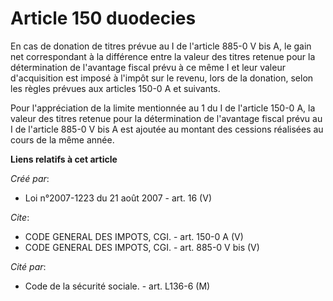 # Article 150 duodecies

En cas de donation de titres prévue au I de l'article 885-0 V bis A, le gain net correspondant à la différence entre la
valeur des titres retenue pour la détermination de l'avantage fiscal prévu à ce même I et leur valeur d'acquisition est
imposé à l'impôt sur le revenu, lors de la donation, selon les règles prévues aux articles 150-0 A et suivants. 

Pour l'appréciation de la limite mentionnée au 1 du I de l'article 150-0 A, la valeur des titres retenue pour la
détermination de l'avantage fiscal prévu au I de l'article 885-0 V bis A est ajoutée au montant des cessions réalisées au
cours de la même année.

**Liens relatifs à cet article**

_Créé par_:

  - Loi n°2007-1223 du 21 août 2007 - art. 16 (V)

_Cite_:

  - CODE GENERAL DES IMPOTS, CGI. - art. 150-0 A (V)
  - CODE GENERAL DES IMPOTS, CGI. - art. 885-0 V bis (V)

_Cité par_:

  - Code de la sécurité sociale. - art. L136-6 (M)

